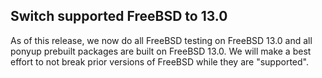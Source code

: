 ## Switch supported FreeBSD to 13.0

As of this release, we now do all FreeBSD testing on FreeBSD 13.0 and all ponyup prebuilt packages are built on FreeBSD 13.0. We will make a best effort to not break prior versions of FreeBSD while they are "supported".
